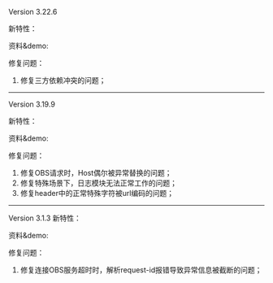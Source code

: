 Version 3.22.6

新特性：

资料&demo:

修复问题：
1. 修复三方依赖冲突的问题；

----

Version 3.19.9

新特性：

资料&demo:

修复问题：
1. 修复OBS请求时，Host偶尔被异常替换的问题；
2. 修复特殊场景下，日志模块无法正常工作的问题；
3. 修复header中的正常特殊字符被url编码的问题；

-------------------------------------------------------------------------------------------------

Version 3.1.3
新特性：

资料&demo:

修复问题：
1. 修复连接OBS服务超时时，解析request-id报错导致异常信息被截断的问题；

